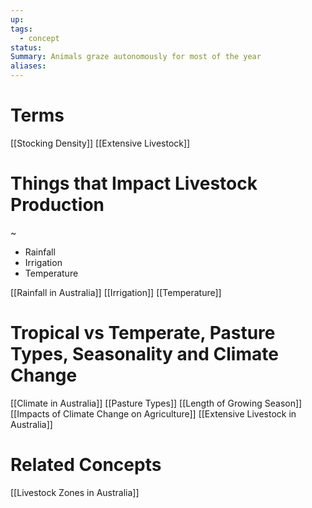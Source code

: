 ```yaml
---
up: 
tags:
  - concept
status: 
Summary: Animals graze autonomously for most of the year
aliases:
---
```

# Terms
[[Stocking Density]]
[[Extensive Livestock]]

# Things that Impact Livestock Production
~
- Rainfall
- Irrigation
- Temperature

[[Rainfall in Australia]]
[[Irrigation]]
[[Temperature]]

# Tropical vs Temperate, Pasture Types, Seasonality and Climate Change
[[Climate in Australia]]
[[Pasture Types]]
[[Length of Growing Season]]
[[Impacts of Climate Change on Agriculture]]
[[Extensive Livestock in Australia]]

# Related Concepts
[[Livestock Zones in Australia]]



